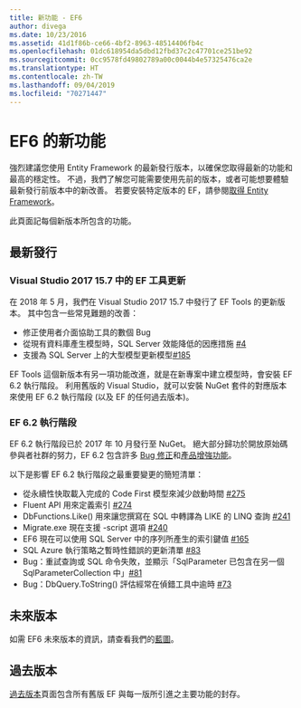 ```yaml
---
title: 新功能 - EF6
author: divega
ms.date: 10/23/2016
ms.assetid: 41d1f86b-ce66-4bf2-8963-48514406fb4c
ms.openlocfilehash: 01dc618954da5dbd12fbd37c2c47701ce251be92
ms.sourcegitcommit: 0cc9578fd49802789a00c0044b4e57325476ca2e
ms.translationtype: HT
ms.contentlocale: zh-TW
ms.lasthandoff: 09/04/2019
ms.locfileid: "70271447"
---
```

# <a name="whats-new-in-ef6"></a>EF6 的新功能

強烈建議您使用 Entity Framework 的最新發行版本，以確保您取得最新的功能和最高的穩定性。
不過，我們了解您可能需要使用先前的版本，或者可能想要體驗最新發行前版本中的新改善。
若要安裝特定版本的 EF，請參閱[取得 Entity Framework](~/ef6/fundamentals/install.md)。

此頁面記每個新版本所包含的功能。

## <a name="recent-releases"></a>最新發行

### <a name="ef-tools-update-in-visual-studio-2017-157"></a>Visual Studio 2017 15.7 中的 EF 工具更新

在 2018 年 5 月，我們在 Visual Studio 2017 15.7 中發行了 EF Tools 的更新版本。
其中包含一些常見難題的改善：

- 修正使用者介面協助工具的數個 Bug
- 從現有資料庫產生模型時，SQL Server 效能降低的因應措施 [#4](https://github.com/aspnet/entityframework6/issues/4)
- 支援為 SQL Server 上的大型模型更新模型[#185](https://github.com/aspnet/EntityFramework6/issues/185)

EF Tools 這個新版本有另一項功能改進，就是在新專案中建立模型時，會安裝 EF 6.2 執行階段。 利用舊版的 Visual Studio，就可以安裝 NuGet 套件的對應版本來使用 EF 6.2 執行階段 (以及 EF 的任何過去版本)。

### <a name="ef-62-runtime"></a>EF 6.2 執行階段

EF 6.2 執行階段已於 2017 年 10 月發行至 NuGet。
絕大部分歸功於開放原始碼參與者社群的努力，EF 6.2 包含許多 [Bug 修正](https://github.com/aspnet/entityframework6/issues?utf8=%E2%9C%93&q=is%3Aissue%20milestone%3A6.2.0%20is%3Aclosed%20label%3Aclosed-fixed%20-label%3Aarea-tools%20label%3Atype-bug)和[產品增強功能](https://github.com/aspnet/entityframework6/issues?utf8=%E2%9C%93&q=is%3Aissue%20milestone%3A6.2.0%20is%3Aclosed%20label%3Aclosed-fixed%20-label%3Aarea-tools%20label%3Atype-enhancement%20)。

以下是影響 EF 6.2 執行階段之最重要變更的簡短清單：

- 從永續性快取載入完成的 Code First 模型來減少啟動時間 [#275](https://github.com/aspnet/EntityFramework6/issues/275)
- Fluent API 用來定義索引 [#274](https://github.com/aspnet/EntityFramework6/issues/274)
- DbFunctions.Like() 用來讓您撰寫在 SQL 中轉譯為 LIKE 的 LINQ 查詢 [#241](https://github.com/aspnet/EntityFramework6/issues/241)
- Migrate.exe 現在支援 -script 選項 [#240](https://github.com/aspnet/EntityFramework6/issues/240)
- EF6 現在可以使用 SQL Server 中的序列所產生的索引鍵值 [#165](https://github.com/aspnet/EntityFramework6/issues/165)
- SQL Azure 執行策略之暫時性錯誤的更新清單 [#83](https://github.com/aspnet/EntityFramework6/issues/83)
- Bug：重試查詢或 SQL 命令失敗，並顯示「SqlParameter 已包含在另一個 SqlParameterCollection 中」[#81](https://github.com/aspnet/EntityFramework6/issues/81)
- Bug：DbQuery.ToString() 評估經常在偵錯工具中逾時 [#73](https://github.com/aspnet/EntityFramework6/issues/73)

## <a name="future-releases"></a>未來版本

如需 EF6 未來版本的資訊，請查看我們的[藍圖](roadmap.md)。

## <a name="past-releases"></a>過去版本

[過去版本](past-releases.md)頁面包含所有舊版 EF 與每一版所引進之主要功能的封存。
